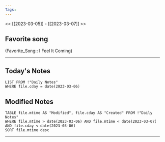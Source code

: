 ```yaml
---
Tags:
---
```

<< [[2023-03-05]] - [[2023-03-07]] >>
## Favorite song
(Favorite_Song:: I Feel It Coming)

___
## Today's Notes
```dataview
LIST FROM !"Daily Notes"
WHERE file.cday = date(2023-03-06)
```
## Modified Notes
```dataview
TABLE file.mtime AS "Modified", file.cday AS "Created" FROM !"Daily Notes" 
WHERE file.mtime > date(2023-03-06) AND file.mtime < date(2023-03-07) AND file.cday < date(2023-03-06)
SORT file.mtime desc
```
___
